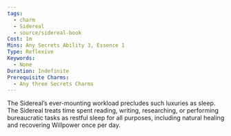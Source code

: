 ```yaml
---
tags:
  - charm
  - Sidereal
  - source/sidereal-book
Cost: 1m
Mins: Any Secrets Ability 3, Essence 1
Type: Reflexive
Keywords:
  - None
Duration: Indefinite
Prerequisite Charms:
  - Any three Secrets Charms
---
```

The Sidereal’s ever-mounting workload precludes such luxuries as sleep. The Sidereal treats time spent reading, writing, researching, or performing bureaucratic tasks as restful sleep for all purposes, including natural healing and recovering Willpower once per day.
